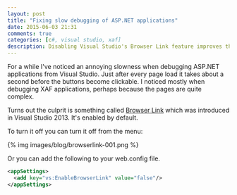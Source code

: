 ```yaml
---
layout: post
title: "Fixing slow debugging of ASP.NET applications"
date: 2015-06-03 21:31
comments: true
categories: [c#, visual studio, xaf]
description: Disabling Visual Studio's Browser Link feature improves the debugging experience.
---
```

For a while I've noticed an annoying slowness when debugging ASP.NET applications from Visual Studio. Just after every page load it takes about a second before the buttons become clickable. I noticed mostly when debugging XAF applications, perhaps because the pages are quite complex.

Turns out the culprit is something called [Browser Link](http://www.asp.net/visual-studio/overview/2013/using-browser-link) which was introduced in Visual Studio 2013. It's enabled by default.

To turn it off you can turn it off from the menu:

{% img images/blog/browserlink-001.png %}

Or you can add the following to your web.config file.
```xml
<appSettings>
  <add key="vs:EnableBrowserLink" value="false"/>
</appSettings>
```